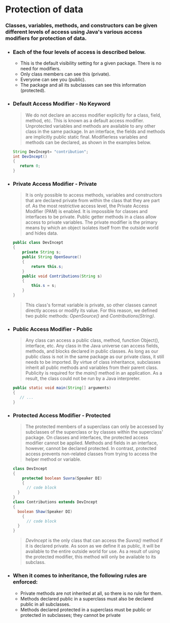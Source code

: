 # Protection of data

### Classes, variables, methods, and constructors can be given different levels of access using Java's various access modifiers for protection of data.

- ### **Each of the four levels of access is described below.**
    - This is the default visibility setting for a given package. There is no need for modifiers.
    - Only class members can see this (private).
    - Everyone can see you (public).
    - The package and all its subclasses can see this information (protected).
- ### **Default Access Modifier - No Keyword**

    > We do not declare an access modifier explicitly for a class, field, method, etc. This is known as a default access modifier. Unprotected variables and methods are available to any other class in the same package. In an interface, the fields and methods are implicitly public static final. Modifierless variables and methods can be declared, as shown in the examples below.

    ```java
    String DevIncept= "contribution";
    int DevIncept()
    {
       return 0;
    }
    ```

- ### **Private Access Modifier - Private**

    > It is only possible to access methods, variables and constructors that are declared private from within the class that they are part of. As the most restrictive access level, the Private Access Modifier (PAM) is enabled. It is impossible for classes and interfaces to be private. Public getter methods in a class allow access to private variables. The private modifier is the primary means by which an object isolates itself from the outside world and hides data.

    ```java
    public class DevIncept
    {
    	private String s;
    	public String OpenSource()
    	{
    		return this.s;
    	}
    	public void Contributions(String s)
    	{
    		this.s = s;
    	}
    }
    ```

    > This class's format variable is private, so other classes cannot directly access or modify its value. For this reason, we defined two public methods: *OpenSource()* and *Contributions(String)*.

- ### **Public Access Modifier - Public**

    > Any class can access a public class, method, function Object(), interface, etc. Any class in the Java universe can access fields, methods, and blocks declared in public classes. As long as our public class is not in the same package as our private class, it still needs to be imported. By virtue of class inheritance, subclasses inherit all public methods and variables from their parent class. Publicity is required for the *main()* method in an application. As a result, the class could not be run by a Java interpreter.

    ```java
    public static void main(String[] arguments)
    {
       // ...
    }
    ```

- ### **Protected Access Modifier - Protected**

    > The protected members of a superclass can only be accessed by subclasses of the superclass or by classes within the superclass' package. On classes and interfaces, the protected access modifier cannot be applied. Methods and fields in an interface, however, cannot be declared protected. In contrast, protected access prevents non-related classes from trying to access the helper method or variable.

    ```java
    class DevIncept
    {
    	protected boolean Suvra(Speaker DI)
    	{
          // code block
      }
    }
    class Contributions extends DevIncept
    {
      boolean Shaw(Speaker DI)
    	{
          // code block
      }
    }
    ```

    > *DevIncept* is the only class that can access the *Suvra()* method if it is declared private. As soon as we define it as public, it will be available to the entire outside world for use. As a result of using the protected modifier, this method will only be available to its subclass.

- ### **When it comes to inheritance, the following rules are enforced:**
    - Private methods are not inherited at all, so there is no rule for them.
    - Methods declared public in a superclass must also be declared public in all subclasses.
    - Methods declared protected in a superclass must be public or protected in subclasses; they cannot be private
